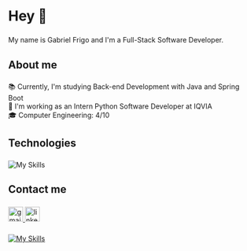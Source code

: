<h1 align="left">Hey 👋</h1>

###

<p align="left">My name is Gabriel Frigo and I'm a Full-Stack Software Developer.</p>

###

<h2 align="left">About me</h2>

###

<p align="left">
  📚 Currently, I'm studying Back-end Development with Java and Spring Boot<br>
  💼 I'm working as an Intern Python Software Developer at IQVIA<br>
  🎓 Computer Engineering: 4/10<br>
</p>

###

<h2 align="left">Technologies</h2>

###

  ![My Skills](https://skillicons.dev/icons?i=java,spring,aws,python,django,selenium,js,html,css,react,figma,postgres,docker,git)

###

<h2 align="left">Contact me</h2>

###


<div align="left">
  <a href="mailto:gfrigo.sena@gmail.com" target="_blank">
    <img src="https://img.shields.io/static/v1?message=Gmail&logo=gmail&label=&color=D14836&logoColor=white&labelColor=&style=for-the-badge" height="30" alt="gmail logo"  />
  </a>
  <a href="https://www.linkedin.com/in/gfrigo/" target="_blank">
    <img src="https://img.shields.io/static/v1?message=LinkedIn&logo=linkedin&label=&color=0077B5&logoColor=white&labelColor=&style=for-the-badge" height="30" alt="linkedin logo"  />
  </a>
</div>

###
[![My Skills](https://skillicons.dev/icons?i=linkedin)](https://www.linkedin.com/in/gfrigo/)
